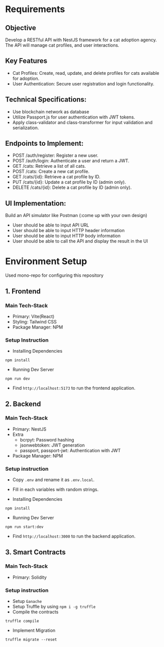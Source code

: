 # Requirements

## Objective

Develop a RESTful API with NestJS framework for a cat adoption agency. The API will manage cat profiles, and user interactions.

## Key Features

- Cat Profiles: Create, read, update, and delete profiles for cats available for adoption.
- User Authentication: Secure user registration and login functionality.

## Technical Specifications:

- Use blockchain network as database
- Utilize Passport.js for user authentication with JWT tokens.
- Apply class-validator and class-transformer for input validation and serialization.

## Endpoints to Implement:

- POST /auth/register: Register a new user.
- POST /auth/login: Authenticate a user and return a JWT.
- GET /cats: Retrieve a list of all cats.
- POST /cats: Create a new cat profile.
- GET /cats/{id}: Retrieve a cat profile by ID.
- PUT /cats/{id}: Update a cat profile by ID (admin only).
- DELETE /cats/{id}: Delete a cat profile by ID (admin only).

## UI Implementation:

Build an API simulator like Postman (:come up with your own design)

- User should be able to input API URL
- User should be able to input HTTP header information
- User should be able to input HTTP body information
- User should be able to call the API and display the result in the UI

# Environment Setup

Used mono-repo for configuring this repository

## 1. Frontend

### Main Tech-Stack

- Primary: Vite(React)
- Styling: Tailwind CSS
- Package Manager: NPM

### Setup Instruction

- Installing Dependencies

```
npm install
```

- Running Dev Server

```
npm run dev
```

- Find `http://localhost:5173` to run the frontend application.

## 2. Backend

### Main Tech-Stack

- Primary: NestJS
- Extra
  - bcrpyt: Password hashing
  - jsonwebtoken: JWT generation
  - passport, passport-jwt: Authentication with JWT
- Package Manager: NPM

### Setup instruction

- Copy `.env` and rename it as `.env.local`.

- Fill in each variables with random strings.

- Installing Dependencies

```
npm install
```

- Running Dev Server

```
npm run start:dev
```

- Find `http://localhost:3000` to run the backend application.

## 3. Smart Contracts

### Main Tech-Stack

- Primary: Solidity

### Setup instruction

- Setup `Ganache`
- Setup Truffle by using `npm i -g truffle`
- Compile the contracts

```
truffle compile
```

- Implement Migration

```
truffle migrate --reset
```
